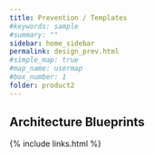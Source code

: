 ```yaml
---
title: Prevention / Templates
#keywords: sample
#summary: ""
sidebar: home_sidebar
permalink: design_prev.html
#simple_map: true
#map_name: usermap
#box_number: 1
folder: product2
---
```


## Architecture Blueprints

{% include links.html %}
